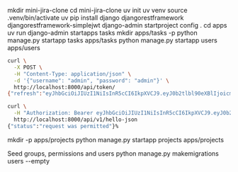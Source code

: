 mkdir mini-jira-clone
cd mini-jira-clone
uv init
uv venv
source .venv/bin/activate
uv pip install django djangorestframework djangorestframework-simplejwt
django-admin startproject config .
cd apps
uv run django-admin startapps tasks
mkdir apps/tasks -p
python manage.py startapp tasks apps/tasks
python manage.py startapp users apps/users

```bash
curl \
  -X POST \
  -H "Content-Type: application/json" \
  -d '{"username": "admin", "password": "admin"}' \
  http://localhost:8000/api/token/
{"refresh":"eyJhbGciOiJIUzI1NiIsInR5cCI6IkpXVCJ9.eyJ0b2tlbl90eXBlIjoicmVmcmVzaCIsImV4cCI6MTc1MDkzNzgzOSwiaWF0IjoxNzUwODUxNDM5LCJqdGkiOiJjZDBiNjVkMjMyZDg0OTEzOWM4MWFkZDc3M2Y4ODc0NiIsInVzZXJfaWQiOjF9.0j13hc3z1N2_WaGtAzTiXPgy3fI1eP_WbXsDuNNri4o","access":"eyJhbGciOiJIUzI1NiIsInR5cCI6IkpXVCJ9.eyJ0b2tlbl90eXBlIjoiYWNjZXNzIiwiZXhwIjoxNzUwODUxNzM5LCJpYXQiOjE3NTA4NTE0MzksImp0aSI6ImJiNDM2ZTg5MTlmZTQxN2JhOWQ4YzZhOWQ3YjI1MGUxIiwidXNlcl9pZCI6MX0.yWXD-GzTKXP9zJ6opYogL0hlPKhj7dIkPBqdsbIrSkI"}%
```

```bash
curl \
  -H "Authorization: Bearer eyJhbGciOiJIUzI1NiIsInR5cCI6IkpXVCJ9.eyJ0b2tlbl90eXBlIjoiYWNjZXNzIiwiZXhwIjoxNzUwOTIwMTU3LCJpYXQiOjE3NTA5MTk4NTcsImp0aSI6IjNiYjE2MzM0NTIwODQzNzg5ZWM5MTRmZjhiNzQ2ZTJlIiwidXNlcl9pZCI6ImM2OTM5ZDUxLWYzMGQtNDk4My05Y2FmLWFhZjk4MTFiOWUzMCJ9.tie8rvYwooVJXDkqT4cN9qkY_pndlgNIbYrTsBi2790" \
  http://localhost:8000/api/v1/hello-json
{"status":"request was permitted"}%
```

mkdir -p apps/projects
python manage.py startapp projects apps/projects

Seed groups, permissions and users
python manage.py makemigrations users --empty
